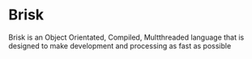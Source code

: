 # Brisk
Brisk is an Object Orientated, Compiled, Multthreaded language that is designed to make development and processing as fast as possible
